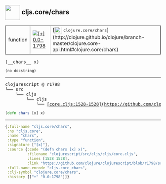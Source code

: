 ## <img width="48px" valign="middle" src="http://i.imgur.com/Hi20huC.png"> cljs.core/chars

 <table border="1">
<tr>
<td>function</td>
<td><a href="https://github.com/cljsinfo/api-refs/tree/0.0-1798"><img valign="middle" alt="[+] 0.0-1798" src="https://img.shields.io/badge/+-0.0--1798-lightgrey.svg"></a> </td>
<td>
[<img height="24px" valign="middle" src="http://i.imgur.com/1GjPKvB.png"> <samp>clojure.core/chars</samp>](http://clojure.github.io/clojure/branch-master/clojure.core-api.html#clojure.core/chars)
</td>
</tr>
</table>

 <samp>
(__chars__ x)<br>
</samp>

```
(no docstring)
```

---

 <pre>
clojurescript @ r1798
└── src
    └── cljs
        └── cljs
            └── <ins>[core.cljs:1528-1528](https://github.com/clojure/clojurescript/blob/r1798/src/cljs/cljs/core.cljs#L1528-L1528)</ins>
</pre>

```clj
(defn chars [x] x)
```


---

```clj
{:full-name "cljs.core/chars",
 :ns "cljs.core",
 :name "chars",
 :type "function",
 :signature ["[x]"],
 :source {:code "(defn chars [x] x)",
          :filename "clojurescript/src/cljs/cljs/core.cljs",
          :lines [1528 1528],
          :link "https://github.com/clojure/clojurescript/blob/r1798/src/cljs/cljs/core.cljs#L1528-L1528"},
 :full-name-encode "cljs.core_chars",
 :clj-symbol "clojure.core/chars",
 :history [["+" "0.0-1798"]]}

```
